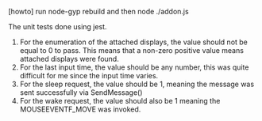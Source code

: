[howto]
run node-gyp rebuild and then node ./addon.js 

The unit tests done using jest.
1) For the enumeration of the attached displays, the value should not be equal to 0 to pass. This means that a non-zero positive value means attached displays were found.
2) For the last input time, the value should be any number, this was quite difficult for me since the input time varies.
3) For the sleep request, the value should be 1, meaning the message was sent successfully via SendMessage() 
4) For the wake request, the value should also be 1 meaning the MOUSEEVENTF_MOVE was invoked.
